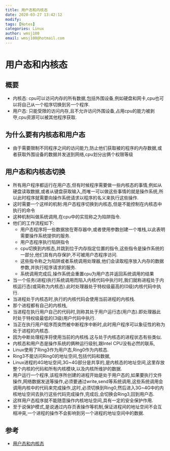 ```yaml
---
title: 用户态和内核态
date: 2020-03-27 13:42:12
modify: 
tags: [Notes]
categories: Linux
author: wmsj100
email: wmsj100@hotmail.com
---
```


# 用户态和内核态

## 概要

- 内核态: cpu可以访问内存的所有数据,包括外围设备,例如硬盘和网卡,cpu也可以将自己从一个程序切换到另一个程序.
- 用户态: 只能受限的访问内存,且不允许访问外围设备,占用cpu的能力被剥夺,cpu资源可以被其他程序获取.

## 为什么要有内核态和用户态

- 由于需要限制不同程序之间的访问能力,防止他们获取被的程序的内存数据,或者获取外围设备的数据并发送到网络,cpu划分出俩个权限等级

## 用户态和内核态切换

- 所有用户程序都运行在用户态,但有时候程序需要做一些内核态的事情,例如从硬盘读取数据,或者从键盘获取输入,而唯一可以做这些事情的就是操作系统,所以此时程序就需要向操作系统请求以程序的名义来执行这些操作.
- 这时需要一个这样的机制:用户态程序切换到内核态,但是不能控制在内核态中执行的命令
- 这种机制叫做系统调用,在cpu中的实现称之为陷阱指令.
- 他们的工作流程如下:
	- 用户态程序将一些数据放在寄存器中,或者使用参数创建一个堆栈,以此表明需要操作系统提供的服务.
	- 用户态程序执行陷阱指令
	- cpu切换到内核态,并跳到位于内存指定位置的指令,这些指令是操作系统的一部分,他们具有内存保护,不可被用户态程序访问.
	- 这些指令称之为陷阱或者系统调用处理器,他们会读取程序放入内存的数据参数,并执行程序请求的服务.
	- 系统调用完成后,操作系统会重置cpu为用户态并返回系统调用的结果
- 当一个任务(进程)执行系统调用而陷入内核代码中执行时,我们就称进程处于内核运行态(或简称为内核态).此时处理器处于特权级最高的(0级)内核代码中执行.
- 当进程处于内核态时,执行的内核代码会使用当前进程的内核栈.
- 那个进程都有自己的内核栈,
- 当进程在执行用户自己的代码时,则称其处于用户运行态(用户态).即处理器此时处于特权级最低的(3级)用户代码中执行.
- 当正在执行用户程序而突然被中断程序中断时,此时用户程序可以象征性的称为处于进程的内核态.
- 因为中断处理程序将使用当前的内核栈.这与处于内核态的进程状态有些类似.
- 内核态和用户态是操作系统的俩种运行级别,跟Intel CPU没有必然的联系,
- Linux使用了Ring3作为用户态,Ring0作为内核态.
- Ring3不能访问Ring0的地址空间,包括代码和数据,
- Linux进程的4G地址空间,3G~4G部分是共享的,是内核态的地址空间,这里存放整个内核的代码和所有内核模块,以及内核所维护的数据.
- 用户运行一个程序,该程序所创建的进程开始是处于用户态的,如果要执行文件操作,网络数据发送等操作,必须要通过write,send等系统调用,这些系统调用会调用内核中的代码来完成操作,这时,必须切换到Ring0,然后进入3G~4G中的内核地址空间去执行这些代码完成操作,完成后,会切换会Ring3,回到用户态.
- 这样用户态程序就不能随意操作内核地址空间,具有一定的安全保护作用.
- 至于说保护模式,是说通过内存页表操作等机制,保证进程间的地址空间不会互相冲突,一个进程的操作不会影响到另一个进程的地址空间中的数据.

## 参考

- [用户态和内核态](https://blog.csdn.net/youngyoungla/article/details/53106671)
